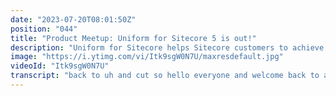 ```yaml
---
date: "2023-07-20T08:01:50Z"
position: "044"
title: "Product Meetup: Uniform for Sitecore 5 is out!"
description: "Uniform for Sitecore helps Sitecore customers to achieve the performance, scalability, cost and security benefits of the modern web without requiring expensive, risk and time-consuming upgrades.\n\nUniform for Sitecore offers two capabilities: Deploy and Optimize. These capabilities can be used separately or together.\n\nNew features for Uniform For Sitecore:\n* Edge-based personalization and decoupled tracking is available in Uniform Optimize.\n* Fully integrated incremental cache purge for Akamai (using Fast Purge) into the Sitecore publishing process.\n* Fully integrated incremental cache purge for Cloudflare into the Sitecore publishing process.\n\nImprovements:\n* Support for Sitecore JSS 16.\n* Ability to configure warnings that are shown to content authors when they try to make changes that once published will trigger full site redeployment.\n* New re-sync page and check page data buttons are added to facilitate in development and troubleshooting.\n* Item-based configuration has 'enabled' checkbox for temporary disabling services that were configured either via the item-configuration or even file-based config.\n* npm package dependencies updated across the board.\n* Improved content and media sync performance.\n* \"none\" publish target is now different from \"fake\" (\"none\" used to be an alias for \"fake\") and throws exceptions to remind that publish target needs to be configured.\n\nhttps://docs.uniform.dev/sitecore/\nhttps://uniform.dev/sign-up\nhttps://twitter.com/timbenniks"
image: "https://i.ytimg.com/vi/Itk9sgW0N7U/maxresdefault.jpg"
videoId: "Itk9sgW0N7U"
transcript: "back to uh and cut so hello everyone and welcome back to another product meetup and we actually have a huge release today for our sitecore product and with me here is christian so dude how are you i'm fine tim thanks for for doing this and i'm fine how are you all good you asked me for an intro there it is yeah there it is let's talk a little bit about this side course thing that we've done yeah so not too long ago though we we released the latest version of our cycle product which is called uniform four cycle in which we have essentially combined all of the learnings that we've picked up over the years working with our uniform for sci-core product and now the combined product is available to partners and customers and with that product we truly have an offering that can solve some of those typical problems that we see with with traditional cycle implementations okay that makes sense we've been actually doing that for over a year now i think and we are now at version five it was i guess one of the biggest releases we've done and so um i've used this stuff before right because i've been working with sitecore at agencies for a while and the funny thing is i guess the things we've come up with in this product you can do them without but it costs a lot of effort and a lot of money for your team to actually take all that time and do those things and so can you maybe highlight for the people that were watching what are the main features of this product so that maybe you can just get our license from us rather than spending months and months on coding something yourself so the this release or the release of uniform for psycho helps businesses really make a better business case with their existing or new builds of cycle so we help businesses decouple cycle and the applications that they built to make sure that the performance and scalability is sort of never heard even when you want to turn on personalization furthermore we help them make a much better infrastructure which means it's less costly less complex and easier to maintain over time jam stack is a principle for how you create modern web applications that i essentially decoupled so in a traditional cycle you would have cycle running all of the page execution page builds and all of that whereas with uniform for cycle we can help remove a lot of that work from cycle and do it ahead of time which also means when you want to scale for black friday or something else and you don't necessarily have to scale the infrastructure underneath which means you don't have to scale your cd infrastructure xdb infrastructure because essentially the execution of these things are no longer touching the cycle environments which means it's much faster it's much more resilient the cycle servers do not go down and a lot of the inherent problems that we typically see with psycho builds are solved using uniform for cycle okay so when you're saying we don't actually call that cd server anymore how does that work with personalization because as far as i know this is dynamic right you have to go to an origin ask for hey in what persona or segment or rule does this user fit give me some information so i can render something dynamically but in gemstock that doesn't happen so no true how did we solve that yeah true that's one of the really beauties of of what what we have done with uniform for cycle we have created a product that allows you to utilize all of the benefits that you normally have with psycho so great cms the ability to set up personalization and experience editor work with experienced citizen and then when you publish uniform for psycho will essentially do all the hard work and also take out personalization rules and taxonomies around personalization and essentially create a build of your site in a format that can be executed outside of cycle so we take the whole the whole site including the personalization and lift that into a cdn and on that cdn we then allow we execute the personalization and run it from the cdn instead of running it from the cd servers and doing all the origin callbacks and in this in this context an origin callback would be as as you said before uh calling back to the infrastructure to understand how and what do i now need to show to the user so a scenario i come from a different country somewhere in the world and when i hit the website i should see a different hero banner for instance traditionally that would require you to go back to cycle cd infrastructure get that basically understanding and then have a piece of content sent back to you that's an origin call with uniform for cycle that doesn't happen we have everything gathered already on the edge so that you don't do those callbacks and that generates an extremely fast response when you want to do personalization and it is also now scalable because there's no dependency on the back end so no more scaling of infrastructures yeah so um when i worked at agencies and we used to use sitecore all the time we loved that product and i still do because it really enabled businesses to transform and do great stuff and every brand that we worked with always wanted personalization but it was kind of um hard to do and so it's important that i'm saying this it's not impossible it really is possible we've seen amazing personalization with sitecore it's just that it becomes a little bit slow sometimes when you skate it up and it's it's complicated that way so what we do with uniform for cycle to alleviate that you come from the agency side i come from the product side i spent a significant amount of my time and professional career working on the product side and with psycho as well and what we typically saw was clients were finding it very difficult to enable personalization for for a few reasons and one of them being cycle is a great platform but it also has a very complex infrastructure to maintain build out and scale and that infrastructure is tough to handle it is it's expensive to scale because you have to scale servers and infrastructures and so many companies essentially never got around to actually fully utilizing the personalization features of cycle because of that also when when it was then enabled um because you you had a had an infrastructure or an architecture where you would have to go back to cycle multiple times especially turning on personalization that would also put additional strain on your infrastructure and make your site perform even slower and with uniform we are essentially solving all of those problems so when i first saw these these or this architecture from uniform also before joining the company i was quite intrigued because i i saw here based on my experience in my career that this was actually something that solved more or less all of the problems that i had seen again and again and again when i was talking to customers in my previous professional career and that was very intriguing to me so how about we just show something right let's demo a little bit how we do these things and how easy it is to actually do the personalization and i think one of the cool thing is at one point we can turn off sitecore and still see the website working right okay so let's let's go for it let's share your screen and let's go over it here we are at our familiar ui in psycho where we can open up the content edits and experience edits and all the other tools that that we're familiar with when we work in cycle let's navigate to the desktop and then from here on open up the content editor because then i'll show you our fairly simple mvc based side it's also super important to mention here that with uniform for cycle you can do this from cycle 8.2 and up so we work with mvc builds we work with sx8 builds and of course we also work with jss builds so you can do what i show you here you can essentially start doing all the way back from cycle a2 and and what we're working with here is we're focusing on personalization today to sort of really show how you can use the common and standard features in cycle but now you have a very different model for executing this and you will see when we go through the demo and also when we start turning off cycle that these things work even though the cycle infrastructure is not there and one of the things that we typically talk to customers about is also how can we help you cut cost on your current cycle infrastructure because with this approach you can put yourself on a path where you can consider scaling down or altogether turning off parts of your infrastructure depending on how far you sort of take um take uniform and take the whole move to a more sort of decoupled stack and but this is very familiar to most that are working in psycho so of course i can choose to work work in the content editor with my content or i could uh directly go and open up the experience editor so let me just work in the experience editor here sure so the experience editor loads up and shows me my site i have a simple site that i composed of a set of pages so i have a front page and on the front page i have a content block that holds a set of different personalization patterns or rules so i have one that is based on my guip i have one that is triggering a goal i have one that is related to a pattern and a profile and cycle and last but not least we can trigger it based on a campaign okay so some very common ways of trying to do personalization in psycho and they have all been set up here and when we go through this we'll basically do some changes here and see them get published and then we'll show how this now works completely decoupled from psycho before we do that i'll just briefly show you how these personalizations work on the live site now so that we can see the changes we're doing how they flow through the system so the site is running in this scenario i'm working with the cloudflare cdn and on cloudflare i have deployed my site and i'm running all of this completely decoupled from psycho in what is called a cloudflare worker but essentially this is just a cdn smart cdn and on the front page here i have all of these different personalization rules and i'll just trigger them one by one now starting off with triggering the guip based signal i'm based in denmark so right now i'm seeing hello stranger but as soon as i switch over to a vpn where i'll be based in the us and i refresh the page we'll see that it will now trigger a guip based rule so i will just navigate to my vpn client here and i'll connect to the us i'm now connected to a vpn node in in the us and if i go back to my website and refresh this we now see that it is personalizing for me as if i was truly physically based in the us and so there's a rule inside sitecore now that says hey yes you are from the us show this little piece of content right exactly exactly okay so this is standard cycle personalization we have made no changes to the workflows and cycle so for marketers and editors and people that are that are used to working cycle all of the workflows are maintained and uniforms actually just hooks in when you get to the publishing so part of the publishing routine is communicating with uniform and let uniform do what uniform does to make this available on the cdn so one of the other really big benefits of this is when you work with uniform like this this is working outside of cycle and we still have the personalization and we still want to understand what is going on traditionally all of this data would be tracked on your sitecore servers so when a visitor comes to your website the cd server would essentially track what was going on which page was seen was there any profile information which goals were triggered all of this and then all of this information would be put into xdb when we are working like this completely decoupled and we don't have that connection to the cd servers then we need to do something else luckily uniform provides full tracking and full analytics on all of these parts that cycle cd servers would normally do so all of the data is still tracked and uniform can then push all of this data back to xdb or we can push all of this information into google analytics and if we push it into google analytics what we essentially do is that we augment your traditional google analytics with additional information on personalization and cycle page views so all of the regular xdp data now essentially becomes available in google analytics which again allows you to do some really clever things in terms of remarketing based on personalization and stuff that happens inside of cycle so the next thing that will happen is we want to trigger a goal so i click and go to the goal page so this is essentially a a sub page in my website called gold and on this page inside of cycle we have attached a goal and when i now go back to my front page you will see the trigger sorry the goal that we triggered has now been used for personalization the next thing is we click the pattern page so now we come to a different page and on this page we're triggering a pattern that has been configured in cycle let me just go into to this to the back end here or the the the extension and show you this is essentially the profile and the pattern that are configured inside of cycle so we can see which profile and which pattern are being used inside of os has been configured in cycle and that it has now been triggered on the front end and again this is what we're tracking and sending into google analytics when we've gone through the demo i'll just open up google analytics to show you how these things come in as well so now we've seen that we we triggered an a pattern and if you go back to the front page we basically now see that this demo pattern card has been matched and are now used for personalization so now we have seen uh essentially most of the personalization rules that were configured in cyclone the last two to take a look at is the campaign um rule that has been set up the campaign rule is looking for utm underscore campaign equals demo which means if i send out an email maybe from email cycles email marketing tool or some other it could be salesforce anywhere and people respond to a call to action in the email or from somewhere else and they come to the website with this particular query string that has been set up in the rule we use that again for personalization so now we see campaign personalization based on the utm campaign match and again all of this is available inside of the tracker that uniform supplies and we push all of this to google analytics so that essentially concludes the initial demo of of the personalization that are happening so let's go back to cycle do a change and see that change flow all the way through and once we have done that let's turn off cycle and see that all of these things still work even though we turn off cycle so this is to prove the point that working with uniform can put you on a path to essentially creating a different approach to how you you set up your cycle environments and your production infrastructures yeah good cool living on the edge let's demo this and play another sidecar in a sec i love it yeah yeah let's do that so going back to cycle now as you remember from before i have my desktop running and i have opened up experience editor experience editors for most editors and marketers the preferred tool um unfortunately there are still quite a few customers out there that are not working with experience editor and all of the things that you see here can of course still be done in the regular content editor as well we'll just use experience editor to do the changes that we'll work with today so i will find my first personalization rule for usa so i'm changing the content block inside of cycle and then i want to add just some simple content and now we have changed the headline we want to save this and once that is saved into cycle we can publish this and when this gets published we'll see that this has gone through to the edge and we can reload the site and see the change and once that is done we'll turn off cycle as as a whole and then see that everything is working still so clicking the publish button and as this goes through then we'll switch over and see that the publishing or that the um that the change has gone through approximately 10 hours later there we go publishing done so so what we see here is essentially a full readout of what has happened of course we've seen that the publishing is started and in a traditional publishing um screen psycho we basically just see that it has done and how many items have been created or deleted et cetera et cetera what we also see here is everything that uniform has done as part of this deployment so uniform does quite a lot in the deployment for us and what we should see now is going to our live website i will just clear out what we did before there it is yeah there it is it already works so what i just did was i essentially cleared out all of the information that was in uh that had already been tracked to make sure that we could show this new change coming through so this is now again deployed onto the edge it is not connected to cyclone is running independently of cycle so the next thing that we'll do is essentially turn off our cycle instance so that it no longer responds and then i'll show you that all of this personalization still works and the last bit would be then let's log into google analytics and take a look at the analytics that are coming in from uniform into in this demo in google analytics so this is my virtual machine running cycle the cycle instance so i'll open up all of the services here and then we'll turn off the worldwide web service that is essentially running the web server so i'll scroll down and find it down here in the bottom and just stop that all together so what happens now is that the web server and cycle is completely shut down and if i try to access it locally here this is on my actual machine will now see that cycle no longer and if i shut down my virtual machine here again go back try and open up my desktop here this no longer responds either so there is nothing on the end that will connect anymore cycles effectively gone so now i'm back on my demo and if i refresh this we'll see that this is still running so i can now go to my gold page i can go back see that my goal is triggered i can go to my pattern page see that my pattern gets triggered and used for personalization and of course i still have the ability to run my campaign personalization still so all of this is now working but psycho has been shut down so let's just very quickly dive into google analytics to see what was actually tracked in google analytics as part of the demo in google analytics what i've done is i've gone to real-time events and show the events that has been triggered in the last 30 minutes so what you can see here is all of these different events were being triggered by our demo so you could see that we had page views on the home page on the gold page and on the pattern page and you can see different personalizations have been triggered so looking at this so looking at this you can see that the usa the campaign the pattern and the goal personalization rules were all triggered in google analytics well this is awesome so now based on this you can create some goals or funnels or whatever you want to do with analytics right this is great yes exactly maybe you want to see you know also push this could you then also push this back to xdb if you wanted to yes you can get the same information in xdb that's a simple configuration of uniform in cycle and you could essentially also do both so you could push to google analytics but also push to xdb maybe you want to do this in a transition period or something yeah exactly so it's kind of an offline thing but that's fine i guess yes absolutely all right so now we've seen a lot of things let's do a quick recap i think for me the most interesting part like has two things for me well i'm a front and death right so i love the gem stack and the workers thing that's cool that just makes it all so much faster and so much cooler as a developer to work with but the other one is you don't have the cost of the cd servers anymore no i remember being on azure having to scale cd servers like a lot because of christmas time or whatever that just costs so much money right now we're on the cloudflare workers i don't know the cost exactly but i'm assuming it's a little less right what do you think yeah it's it's much less of course depending on your traffic but of course cloudflare workers essentially i'm running on a on a standard cloudflare account and the workers are involved or included in the standard cloudflare account and of course if you want to scale it it does come with a cost but it is significantly lower than hosting entire environments of of cd infrastructure around the world yeah so what what this also is and conclude and creating or making a conclusion on what you have seen is because we can remove a lot of the load from the infrastructure that traditionally did this you can put yourself on a path to massive cost reductions because you can scale down all remove your cd infrastructure you can scale down or choose to not work with for instance xdb that will give you a much simpler infrastructure at a much smaller cost than you would traditionally have some of these things or all of these things can also be used to scale and expand your reach for instance into china which for many psycho clients traditionally have been very hard to reach as well but with uniform for cycle china is definitely uh an option as well because you could essentially just deploy this into a cdn that that also operates inside of china or at least very much on the borders of china so think of that one it's a very interesting one so based on what i'm hearing if that cost is lower and your architecture is simpler i would suggest keep the same budget but give your agency that will build your website much more money to talk about storytelling business values personalization experiences all of that becomes now much more possible in let's say a first version of a website and i think to me having a product like this is exciting because it it shifts where the budget goes basically and so priorities can change and to me that's a bright future for brands that use sitecore and use agencies to build their websites exactly and just one little thing to add to that is this is the same for existing builds instead of doing full recycling of your platforms or your builds you can use this to create a much more smooth transition towards not doing full rebits but doing incremental builds and shifting budget around so you essentially use more budget to do your as you say your storytelling and your marketing rather than spending on on infrastructure exactly so um thank you very much christian for for giving us this overview thank you peace please anyone who watches this reach out to us if you want more information you can go to uniform.dev sign up to get well a demo in person or reach us on twitter or anything we'll put that in the description of the video yes cheers everyone and i'll see you next time yeah see you"
---
```



